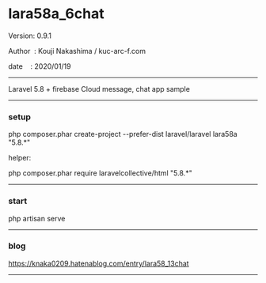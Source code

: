 ﻿# lara58a_6chat

 Version: 0.9.1

 Author  : Kouji Nakashima / kuc-arc-f.com

 date    : 2020/01/19

***

Laravel 5.8 + firebase Cloud message, chat app sample

***
### setup
php composer.phar create-project --prefer-dist laravel/laravel lara58a "5.8.*"

helper:

php composer.phar require laravelcollective/html "5.8.*"

***
### start

php artisan serve


***
### blog

https://knaka0209.hatenablog.com/entry/lara58_13chat

***

